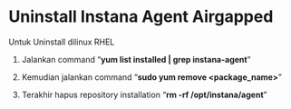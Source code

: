 # Uninstall Instana Agent Airgapped

Untuk Uninstall dilinux RHEL

1. Jalankan command “**yum list installed | grep instana-agent**”

2. Kemudian jalankan command “**sudo yum remove <package_name>**”

3. Terakhir hapus repository installation “**rm -rf /opt/instana/agent**”
